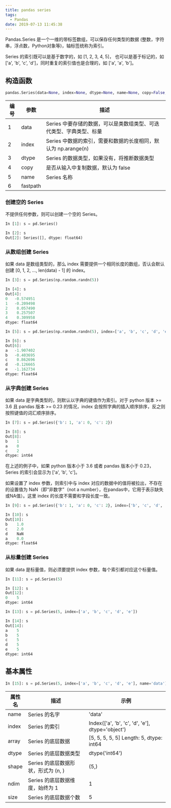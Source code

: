 ```yaml
---
title: pandas series
tags:
  - Pandas
date: 2019-07-13 11:45:38
---
```




Pandas.Series 是一个一维的带标签数组，可以保存任何类型的数据 (整数，字符串，浮点数，Python对象等)，轴标签统称为索引。

Series 的索引既可以是基于数字的，如 [1, 2, 3, 4, 5]， 也可以是基于标记的，如 ['a', 'b', 'c', 'd']，同时重复的索引值也是合理的，如 ['a', 'a', 'b']。

## 构造函数

```python
pandas.Series(data=None, index=None, dtype=None, name=None, copy=False, fastpath=False)
```

| 编号 | 参数 | 描述 |
|------|----------|------------------------------------------------------------------------|
| 1 | data | Series 中要存储的数据，可以是类数组类型、可迭代类型、字典类型、标量 |
| 2 | index | Series 中数据的索引，需要和数据的长度相同，默认为 np.arange(n) |
| 3 | dtype | Series 的数据类型，如果没有，将推断数据类型 |
| 4 | copy | 是否从输入中复制数据，默认为 false |
| 5 | name | Series 名称 |
| 6 | fastpath |  |

### 创建空的 Series

不提供任何参数，则可以创建一个空的 Series。

```python
In [1]: s = pd.Series()

In [2]: s
Out[2]: Series([], dtype: float64)
```

### 从数组创建 Series

如果 data 是数组类型的，那么 index 需要提供一个相同长度的数组，否认会默认创建 [0, 1, 2, ..., len(data) - 1] 的 index。

```python
In [3]: s = pd.Series(np.random.randn(5))

In [4]: s
Out[4]: 
0   -0.574951
1   -0.209498
2    0.057490
3    0.257507
4    0.309958
dtype: float64

In [5]: s = pd.Series(np.random.randn(5), index=['a', 'b', 'c', 'd', 'e'])

In [6]: s
Out[6]: 
a   -1.907402
b   -0.403695
c    0.862696
d   -0.126665
e   -1.162734
dtype: float64
```

### 从字典创建 Series

如果 data 是字典类型的，则默认以字典的键值作为索引。对于 python 版本 >= 3.6 且 pandas 版本 >= 0.23 的情况，index 会按照字典的插入顺序排序，反之则按照键值的词汇顺序排序。

```python
In [7]: s = pd.Series({'b': 1, 'a': 0, 'c': 2})

In [8]: s
Out[8]:
b    1
a    0
c    2
dtype: int64
```

在上述的例子中，如果 python 版本小于 3.6 或者 pandas 版本小于 0.23，Series 的索引会显示为 ['a', 'b', 'c']。

如果设置了 index 参数，则索引中与 index 对应的数据中的值将被拉出，不存在的设置值为 NaN（即“非数字”（not a number），在pandas中，它用于表示缺失或NA值）。这里 index 的长度不需要和字段长度一致。

```python
In [9]: s = pd.Series({'b': 1, 'a': 0, 'c': 2}, index=['b', 'c', 'd', 'a'])

In [10]: s
Out[10]: 
b    1.0
c    2.0
d    NaN
a    0.0
dtype: float64
```

### 从标量创建 Series

如果 data 是标量值，则必须要提供 index 参数，每个索引都对应这个标量值。

```python
In [11]: s = pd.Series(5)

In [12]: s
Out[12]:
0    5
dtype: int64

In [13]: s = pd.Series(5, index=['a', 'b', 'c', 'd', 'e'])

In [14]: s
Out[14]:
a    5
b    5
c    5
d    5
e    5
dtype: int64
```

## 基本属性

```python
In [15]: s = pd.Series(5, index=['a', 'b', 'c', 'd', 'e'], name='data')
```

| 属性名 | 描述                                | 示例                                                  |
|--------|-------------------------------------|-------------------------------------------------------|
| name   | Series 的名字                       | 'data'                                                |
| index  | Series 的索引                       | Index(['a', 'b', 'c', 'd', 'e'], dtype='object')      |
| array  | Series 的底层数据                   | <PandasArray> [5, 5, 5, 5, 5] Length: 5, dtype: int64 |
| dtype  | Series 的底层数据类型               | dtype('int64')                                        |
| shape  | Series 的底层数据形状，形式为 (n, ) | (5,)                                                  |
| ndim   | Series 的底层数据维度，始终为 1     | 1                                                     |
| size   | Series 的底层数据个数               | 5                                                     |